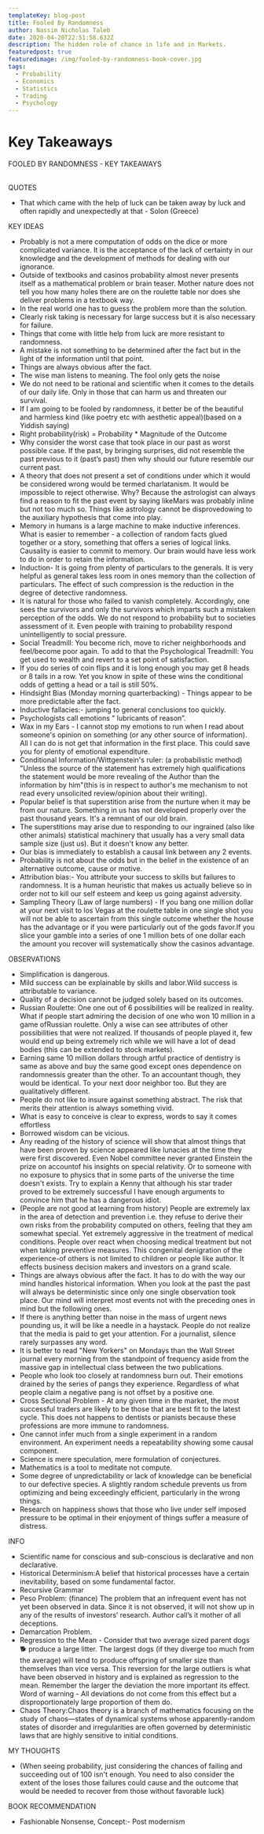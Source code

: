 ```yaml
---
templateKey: blog-post
title: Fooled By Randomness
author: Nassim Nicholas Taleb
date: 2020-04-20T22:51:58.632Z
description: The hidden role of chance in life and in Markets.
featuredpost: true
featuredimage: /img/fooled-by-randomness-book-cover.jpg
tags:
  - Probability
  - Economics
  - Statistics
  - Trading
  - Psychology
---
```

# Key Takeaways

FOOLED BY RANDOMNESS - KEY TAKEAWAYS

\
QUOTES

* That which came with the help of luck can be taken away by luck and often rapidly and unexpectedly at that - Solon (Greece)



KEY IDEAS

* Probably is not a mere computation of odds on the dice or more complicated variance. It is the acceptance of the lack of certainty in our knowledge and the development of methods for dealing with our ignorance.
* Outside of textbooks and casinos probability almost never presents itself as a mathematical problem or brain teaser. Mother nature does not tell you how many holes there are on the roulette table nor does she deliver problems in a textbook way.
* In the real world one has to guess the problem more than the solution.
* Clearly risk taking is necessary for large success but it is also necessary for failure.
*  Things that come with little help from luck are more resistant to randomness.
* A mistake is not something to be determined after the fact but in the light of the information until that point.
* Things are always obvious after the fact.
* The wise man listens to meaning. The fool only gets the noise
* We do not need to be rational and scientific when it comes to the details of our daily life. Only in those that can harm us and threaten our survival.
* If I am going to be fooled by randomness, it better be of the beautiful and harmless kind (like poetry etc with aesthetic appeal)(based on a Yiddish saying)
* Right probability(risk) = Probability * Magnitude of the Outcome
* Why consider the worst case that took place in our past as worst possible case. If the past, by bringing surprises, did not resemble the past previous to it (past’s past) then why should our future resemble our current past.
* A theory that does not present a set of conditions under which it would be considered wrong would be termed charlatanism. It would be impossible to reject otherwise. Why? Because the astrologist can always find a reason to fit the past event by saying likeMars was probably inline but not too much so. Things like astrology cannot be disprovedowing to the auxiliary hypothesis that come into play.
* Memory in humans is a large machine to make inductive inferences. What is easier to remember - a collection of random facts glued together or a story, something that offers a series of logical links. Causality is easier to commit to memory. Our brain would have less work to do in order to retain the information.
* Induction- It is going from plenty of particulars to the generals. It is very helpful as general takes less room in ones memory than the collection of particulars. The effect of such compression is the reduction in the degree of detective randomness.
* It is natural for those who failed to vanish completely. Accordingly, one sees the survivors and only the survivors which imparts such a mistaken perception of the odds. We do not respond to probability but to societies assessment of it. Even people with training to probability respond unintelligently to social pressure.
* Social Treadmill: You become rich, move to richer neighborhoods and feel/become poor again. To add to that the Psychological Treadmill: You get used to wealth and revert to a set point of satisfaction.
* If you do series of coin flips and it is long enough you may get 8 heads or 8 tails in a row. Yet you know in spite of these wins the conditional odds of getting a head or a tail is still 50%.
* Hindsight Bias (Monday morning quarterbacking) - Things appear to be more predictable after the fact.
* Inductive fallacies:- jumping to general conclusions too quickly.
* Psychologists call emotions " lubricants of reason”.
* Wax in my Ears - I cannot stop my emotions to run when I read about someone's opinion on something (or any other source of information). All I can do is not get that information in the first place. This could save you for plenty of emotional expenditure.
* Conditional Information/Wittgenstein's ruler: (a probabilistic method) "Unless the source of the statement has extremely high qualifications the statement would be more revealing of the Author than the information by him"(this is in respect to author's me mechanism to not read every unsolicited review/opinion about their writing).
* Popular belief is that superstition arise from the nurture when it may be from our nature. Something in us has not developed properly over the past thousand years. It's a remnant of our old brain.
* The superstitions may arise due to responding to our ingrained (also like other animals) statistical machinery that usually has a very small data sample size (just us). But it doesn't know any better.
* Our bias is immediately to establish a causal link between any 2 events.
* Probability is not about the odds but in the belief in the existence of an alternative outcome, cause or motive.
* Attribution bias:- You attribute your success to skills but failures to randomness. It is a human heuristic that makes us actually believe so in order not to kill our self esteem and keep us going against adversity.
* Sampling Theory (Law of large numbers) - If you bang one million dollar at your next visit to los Vegas at the roulette table in one single shot you will not be able to ascertain from this single outcome whether the house has the advantage or if you were particularly out of the gods favor.If you slice your gamble into a series of one 1 million bets of one dollar each the amount you recover will systematically show the casinos advantage.









OBSERVATIONS

* Simplification is dangerous.
* Mild success can be explainable by skills and labor.Wild success is attributable to variance.
* Quality of a decision cannot be judged solely based on its outcomes.
* Russian Roulette: One one out of 6 possibilities will be realized in reality. What if people start admiring the decision of one who won 10 million in a game ofRussian roulette. Only a wise can see attributes of other possibilities that were not realized. If thousands of people played it, few would end up being extremely rich while we will have a lot of dead bodies (this can be extended to stock markets).
* Earning same 10 million dollars through artful practice of dentistry is same as above and buy the same good except ones dependence on randomnessis greater than the other. To an accountant though, they would be identical. To your next door neighbor too. But they are qualitatively different.
* People do not like to insure against something abstract. The risk that merits their attention is always something vivid.
* What is easy to conceive is clear to express, words to say it comes effortless
* Borrowed wisdom can be vicious.
* Any reading of the history of science will show that almost things that have been proven by science appeared like lunacies at the time they were first discovered. Even Nobel committee never granted Einstein the prize on accountof his insights on special relativity. Or to someone with no exposure to physics that in some parts of the universe the time doesn't exists. Try to explain a Kenny that although his star trader proved to be extremely successful I have enough arguments to convince him that he has a dangerous idiot.
* (People are not good at learning from history) People are extremely lax in the area of detection and prevention i.e. they refuse to derive their own risks from the probability computed on others, feeling that they am somewhat special. Yet extremely aggressive in the treatment of medical conditions. People over react when choosing medical treatment but not when taking preventive measures. This congenital denigration of the experience-of others is not limited to children or people like author. It effects business decision makers and investors on a grand scale.
* Things are always obvious after the fact. It has to do with the way our mind handles historical information. When you look at the past the past will always be deterministic since only one single observation took place. Our mind will interpret most events not with the preceding ones in mind but the following ones.
*  If there is anything better than noise in the mass of urgent news pounding us, it will be like a needle in a haystack. People do not realize that the media is paid to get your attention. For a journalist, silence rarely surpasses any word.
* It is better to read "New Yorkers" on Mondays than the Wall Street journal every morning from the standpoint of frequency aside from the massive gap in intellectual class between the two publications.
* People who look too closely at randomness burn out. Their emotions drained by the series of pangs they experience. Regardless of what people claim a negative pang is not offset by a positive one.
* Cross Sectional Problem - At any given time in the market, the most successful traders are likely to be those that are best fit to the latest cycle. This does not happens to dentists or pianists because these professions are more immune to randomness.
* One cannot infer much from a single experiment in a random environment. An experiment needs a repeatability showing some causal component.
* Science is mere speculation, mere formulation of conjectures.
* Mathematics is a tool to meditate not compute.
* Some degree of unpredictability or lack of knowledge can be beneficial to our defective species. A slightly random schedule prevents us from optimizing and being exceedingly efficient, particularly in the wrong things.
* Research on happiness shows that those who live under self imposed pressure to be optimal in their enjoyment of things suffer a measure of distress.





INFO

* Scientific name for conscious and sub-conscious is declarative and non declarative.
* Historical Determinism:A belief that historical processes have a certain inevitability, based on some fundamental factor.
* Recursive Grammar
* Peso Problem: (finance) The problem that an infrequent event has not yet been observed in data. Since it is not observed, it will not show up in any of the results of investors’ research. Author call’s it mother of all deceptions.
* Demarcation Problem.
* Regression to the Mean - Consider that two average sized parent dogs 🐕 produce a large litter. The largest dogs (if they diverge too much from the average) will tend to produce offspring of smaller size than themselves than vice versa. This reversion for the large outliers is what have been observed in history and is explained as regression to the mean. Remember the larger the deviation the more important its effect. Word of warning - All deviations do not come from this effect but a disproportionately large proportion of them do.
* Chaos Theory:Chaos theory is a branch of mathematics focusing on the study of chaos—states of dynamical systems whose apparently-random states of disorder and irregularities are often governed by deterministic laws that are highly sensitive to initial conditions.



MY THOUGHTS

* (When seeing probability, just considering the chances of failing and succeeding out of 100 isn't enough. You need to also consider the extent of the loses those failures could cause and the outcome that would be needed to recover from those without favorable luck)



BOOK RECOMMENDATION

* Fashionable Nonsense, Concept:- Post modernism